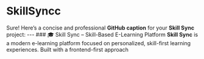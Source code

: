 # SkillSyncc
Sure! Here’s a concise and professional **GitHub caption** for your **Skill Sync** project:  ---  ### 🎓 Skill Sync – Skill-Based E-Learning Platform  **Skill Sync** is a modern e-learning platform focused on personalized, skill-first learning experiences. Built with a frontend-first approach
